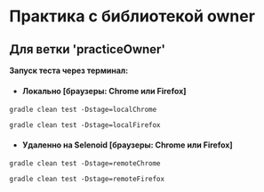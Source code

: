 # Практика с библиотекой **owner**

## Для ветки 'practiceOwner'

**Запуск теста через терминал:**

* #### Локально [браузеры: Chrome или Firefox]
```b
gradle clean test -Dstage=localChrome
```
```b
gradle clean test -Dstage=localFirefox
```
* #### Удаленно на Selenoid [браузеры: Chrome или Firefox]
```b
gradle clean test -Dstage=remoteChrome
```
```b
gradle clean test -Dstage=remoteFirefox
```
